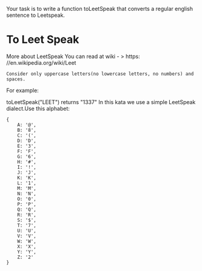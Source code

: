 Your task is to write a
function toLeetSpeak that converts a regular english sentence to Leetspeak.

# To Leet Speak

More about LeetSpeak You can read at wiki - > https: //en.wikipedia.org/wiki/Leet

    Consider only uppercase letters(no lowercase letters, no numbers) and spaces.

For example:

toLeetSpeak("LEET") returns "1337"
In this kata we use a simple LeetSpeak dialect.Use this alphabet:

    {
        A: '@',
        B: '8',
        C: '(',
        D: 'D',
        E: '3',
        F: 'F',
        G: '6',
        H: '#',
        I: '!',
        J: 'J',
        K: 'K',
        L: '1',
        M: 'M',
        N: 'N',
        O: '0',
        P: 'P',
        Q: 'Q',
        R: 'R',
        S: '$',
        T: '7',
        U: 'U',
        V: 'V',
        W: 'W',
        X: 'X',
        Y: 'Y',
        Z: '2'
    }